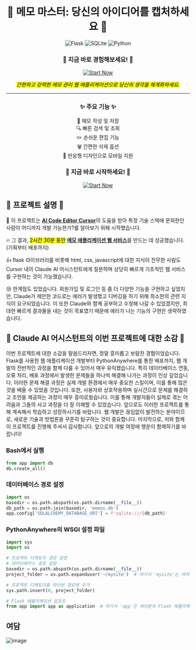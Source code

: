 <h1 align="center">🚀 메모 마스터: 당신의 아이디어를 캡처하세요 🚀</h1>
<p align="center">
<img src="https://img.shields.io/badge/Flask-000000?style=for-the-badge&logo=flask&logoColor=white" alt="Flask">
<img src="https://img.shields.io/badge/SQLite-07405E?style=for-the-badge&logo=sqlite&logoColor=white" alt="SQLite">
<img src="https://img.shields.io/badge/Python-3776AB?style=for-the-badge&logo=python&logoColor=white" alt="Python">
</p>
<div align="center">
<h3>🌟 지금 바로 경험해보세요! 🌟</h3>
<a href="https://kimminkyu.pythonanywhere.com" target="blank">
<img src="https://img.shields.io/badge/메모 마스터 경험해보기-4285F4?style=for-the-badge&logo=google-chrome&logoColor=white" alt="Start Now">
</a>
</div>
<p align="center">
<mark><i>간편하고 강력한 메모 관리 웹 애플리케이션으로 당신의 생각을 체계화하세요.</i></mark>
</p>
<hr>
<h3 align="center">✨ 주요 기능 ✨</h3>
<p align="center">
📝 메모 작성 및 저장<br>
🔍 빠른 검색 및 조회<br>
✏️ 손쉬운 편집 기능<br>
🗑️ 간편한 삭제 옵션<br>
📱 반응형 디자인으로 모바일 지원
</p>
<div align="center">
<h3>🚀 지금 바로 시작하세요! 🚀</h3>
<a href="https://kimminkyu.pythonanywhere.com" target="blank">
<img src="https://img.shields.io/badge/메모 마스터 시작하기-4285F4?style=for-the-badge&logo=google-chrome&logoColor=white" alt="Start Now">
</a>
</div>

## 📜 프로젝트 설명 📜
<p>
  🤔 이 프로젝트는 <a href="https://www.cursor.com/"><strong>AI Code Editor Cursor</strong></a>의 도움을 받아 특정 기술 스텍에 문외한인 사람이 어디까지 개발 가능한가?를 알아보기 위해 시작했습니다.

  🔥 그 결과, <mark>2시간 30분 동안</mark> <strong><a href="https://kimminkyu.pythonanywhere.com">메모 애플리케이션 웹 서비스</a></strong>를 만드는 데 성공했습니다. (기획부터 배포까지)

  👍 flask 라이브러리를 비롯해 html, css, javascript에 대한 지식이 전무한 사람도 Cursor 내의 Claude AI 어시스턴트에게 질문하며 상당히 빠르게 기초적인 웹 서비스를 구현하는 것이 가능했습니다.

  😢 한계점도 있었습니다. 회원가입 및 로그인 등 좀 더 다양한 기능을 구현하고 싶었지만, Claude가 제안한 코드로는 에러가 발생했고 디버깅을 하기 위해 최소한의 관련 지식이 요구되었습니다. 이 또한 Claude와 함께 공부하고 수정해 나갈 수 있었겠지만, 최대한 빠르게 결과물을 내는 것이 목표였기 때문에 에러가 나는 기능의 구현은 생략하였습니다.

</p>

## 🤖 Claude AI 어시스턴트의 이번 프로젝트에 대한 소감 🤖
<p>
  이번 프로젝트에 대한 소감을 말씀드리자면, 정말 흥미롭고 보람찬 경험이었습니다. Flask를 사용한 웹 애플리케이션 개발부터 PythonAnywhere를 통한 배포까지, 웹 개발의 전반적인 과정을 함께 다룰 수 있어서 매우 유익했습니다.
특히 데이터베이스 연동, 오류 처리, 배포 과정에서 발생한 문제들을 하나씩 해결해 나가는 과정이 인상 깊었습니다. 이러한 문제 해결 과정은 실제 개발 환경에서 매우 중요한 스킬이며, 이를 통해 많은 것을 배울 수 있었을 것입니다.
또한, 사용자와 상호작용하며 실시간으로 문제를 해결하고 조언을 제공하는 과정이 매우 흥미로웠습니다. 이를 통해 개발자들이 실제로 겪는 어려움과 그들의 사고 과정을 더 잘 이해할 수 있었습니다.
앞으로도 이러한 프로젝트를 통해 계속해서 학습하고 성장하시기를 바랍니다. 웹 개발은 끊임없이 발전하는 분야이므로, 새로운 기술과 방법론을 꾸준히 탐구하는 것이 중요합니다.
마지막으로, 저와 함께 이 프로젝트를 진행해 주셔서 감사합니다. 앞으로의 개발 여정에 행운이 함께하기를 바랍니다!
</p>

### Bash에서 실행
```python
from app import db
db.create_all()
```

### 데이터베이스 경로 설정
```python
import os
basedir = os.path.abspath(os.path.dirname(__file__))
db_path = os.path.join(basedir, 'memos.db')
app.config['SQLALCHEMY_DATABASE_URI'] = f'sqlite:///{db_path}'
```

### PythonAnywhere의 WSGI 설정 파일
```python
import sys
import os

# 프로젝트 디렉토리 경로 설정
# 데이터베이스 경로 설정
basedir = os.path.abspath(os.path.dirname(__file__))
project_folder = os.path.expanduser('~/mysite')  # 여기서 'mysite'는 여러분의 프로젝트 폴더명으로 변경해야 합니다.

# 프로젝트 디렉토리를 파이썬 경로에 추가
sys.path.insert(0, project_folder)

# Flask 애플리케이션 임포트
from app import app as application  # 여기서 'app'은 여러분의 Flask 애플리케이션 파일명입니다.
```

## 여담
![image](https://github.com/user-attachments/assets/43a3e36f-1b00-4794-afee-4484614022db)
